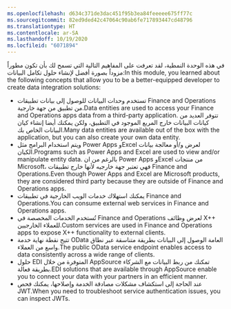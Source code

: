 ```yaml
---
ms.openlocfilehash: d634c371de3dac451f95b3ea84feeeee675ff77c
ms.sourcegitcommit: 82ed9ded42c47064c90ab6fe717893447cd48796
ms.translationtype: HT
ms.contentlocale: ar-SA
ms.lasthandoff: 10/19/2020
ms.locfileid: "6071894"
---
```


<span data-ttu-id="638d2-101">في هذه الوحدة النمطية، لقد تعرفت على المفاهيم التالية التي تسمح لك بأن تكون مطوراً مزوداً بصورة أفضل لإنشاء حلول تكامل البيانات:</span><span class="sxs-lookup"><span data-stu-id="638d2-101">In this module, you learned about the following concepts that allow you to be a better-equipped developer to create data integration solutions:</span></span>

-   <span data-ttu-id="638d2-102">تستخدم وحدات البيانات للوصول إلى بيانات تطبيقات Finance and Operations من تطبيق من جهة خارجية.</span><span class="sxs-lookup"><span data-stu-id="638d2-102">Data entities are used to access your Finance and Operations apps data from a third-party application.</span></span> <span data-ttu-id="638d2-103">تتوفر العديد من كيانات البيانات خارج المربع الموجود في التطبيق، ولكن يمكنك أيضا إنشاء كيان البيانات الخاص بك.</span><span class="sxs-lookup"><span data-stu-id="638d2-103">Many data entities are available out of the box with the application, but you can also create your own data entity.</span></span>
-   <span data-ttu-id="638d2-104">ويتم استخدام البرامج مثل Power Apps وExcel لعرض و/أو معالجة بيانات الكيان.</span><span class="sxs-lookup"><span data-stu-id="638d2-104">Programs such as Power Apps and Excel are used to view and/or manipulate entity data.</span></span> <span data-ttu-id="638d2-105">بالرغم من ان Power Apps وExcel من منتجات Microsoft، فهي تعتبر جهة خارجيه لأنها خارج تطبيقات Finance and Operations.</span><span class="sxs-lookup"><span data-stu-id="638d2-105">Even though Power Apps and Excel are Microsoft products, they are considered third party because they are outside of Finance and Operations apps.</span></span>
-   <span data-ttu-id="638d2-106">يمكنك استهلاك خدمات الويب الخارجية في تطبيقات Finance and Operations.</span><span class="sxs-lookup"><span data-stu-id="638d2-106">You can consume external web services in Finance and Operations apps.</span></span>
-   <span data-ttu-id="638d2-107">تُستخدم الخدمات المخصصة في Finance and Operations لعرض وظائف X++ للعملاء الخارجيين.</span><span class="sxs-lookup"><span data-stu-id="638d2-107">Custom services are used in Finance and Operations apps to expose X++ functionality to external clients.</span></span>
-   <span data-ttu-id="638d2-108">تتيح نقطة نهاية خدمة OData العامة الوصول إلى البيانات بطريقة متناسقة عبر نطاق واسع من العملاء.</span><span class="sxs-lookup"><span data-stu-id="638d2-108">The public OData service endpoint enables access to data  consistently across a wide range of clients.</span></span>
-   <span data-ttu-id="638d2-109">حلول EDI المتوفرة من خلال AppSource تمكنك من ربط البيانات مع الشركاء بطريقة فعالة.</span><span class="sxs-lookup"><span data-stu-id="638d2-109">EDI solutions that are available through AppSource enable you to connect your data with your partners in an efficient manner.</span></span>
-   <span data-ttu-id="638d2-110">عند الحاجة إلى استكشاف مشكلات مصادقة الخدمة وإصلاحها، يمكنك فحص JWT.</span><span class="sxs-lookup"><span data-stu-id="638d2-110">When you need to troubleshoot service authentication issues, you can inspect JWTs.</span></span> 
